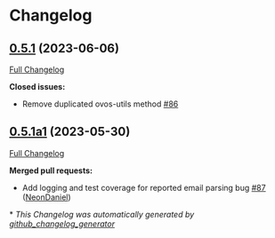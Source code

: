 # Changelog

## [0.5.1](https://github.com/NeonGeckoCom/skill-user_settings/tree/0.5.1) (2023-06-06)

[Full Changelog](https://github.com/NeonGeckoCom/skill-user_settings/compare/0.5.1a1...0.5.1)

**Closed issues:**

- Remove duplicated ovos-utils method [\#86](https://github.com/NeonGeckoCom/skill-user_settings/issues/86)

## [0.5.1a1](https://github.com/NeonGeckoCom/skill-user_settings/tree/0.5.1a1) (2023-05-30)

[Full Changelog](https://github.com/NeonGeckoCom/skill-user_settings/compare/0.5.0...0.5.1a1)

**Merged pull requests:**

- Add logging and test coverage for reported email parsing bug [\#87](https://github.com/NeonGeckoCom/skill-user_settings/pull/87) ([NeonDaniel](https://github.com/NeonDaniel))



\* *This Changelog was automatically generated by [github_changelog_generator](https://github.com/github-changelog-generator/github-changelog-generator)*
